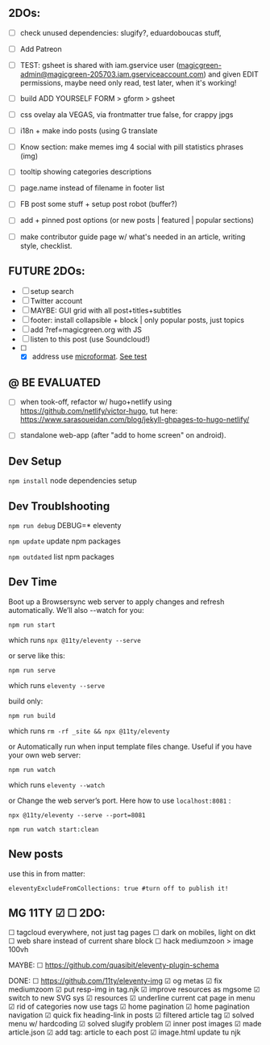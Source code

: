 

## 2DOs:
- [ ] check unused dependencies: slugify?, eduardoboucas stuff,
- [ ] Add Patreon
- [ ] TEST: gsheet is shared with iam.gservice user (magicgreen-admin@magicgreen-205703.iam.gserviceaccount.com) and given EDIT permissions, maybe need only read, test later, when it's working!
- [ ] build ADD YOURSELF FORM > gform > gsheet
- [ ] css ovelay ala VEGAS, via frontmatter true false, for crappy jpgs
- [ ] i18n + make indo posts (using G translate
- [ ] Know section: make memes img 4 social with pill statistics phrases (img)
- [ ] tooltip showing categories descriptions
- [ ] page.name  instead of filename in footer list
- [ ] FB post some stuff + setup post robot (buffer?)
- [ ] add + pinned post options (or new posts | featured | popular sections)
- [ ] make contributor guide page w/ what's needed in an article, writing style, checklist.


## FUTURE 2DOs:

- [ ] setup search
- [ ] Twitter account
- [ ] MAYBE: GUI grid with all post+titles+subtitles
- [ ] footer: install collapsible + block | only popular posts, just topics
- [ ] add ?ref=magicgreen.org with JS
- [ ] listen to this post (use Soundcloud!)
- [ ] - [X] address use [microformat](https://schema.org/Organization). [See test](https://search.google.com/structured-data/testing-tool#url=http%3A%2F%2Fbinocle.it%2F)

## @ BE EVALUATED

- [ ] when took-off, refactor w/ hugo+netlify using https://github.com/netlify/victor-hugo, tut here: https://www.sarasoueidan.com/blog/jekyll-ghpages-to-hugo-netlify/
- [ ] standalone web-app (after "add to home screen" on android).


## Dev Setup

```npm install``` node dependencies setup

## Dev Troublshooting

```npm run debug``` DEBUG=* eleventy

```npm update``` update npm packages

```npm outdated``` list npm packages


## Dev Time

Boot up a Browsersync web server to apply changes and refresh automatically. We’ll also --watch for you:

```terminal
npm run start
```

which runs ```npx @11ty/eleventy --serve```

or serve like this:

```terminal
npm run serve
```

which runs ```eleventy --serve```

build only:

```terminal
npm run build
```

which runs ```rm -rf _site && npx @11ty/eleventy```

or Automatically run when input template files change.
Useful if you have your own web server:

```terminalterminal
npm run watch
```

which runs ```eleventy --watch```

or Change the web server’s port. Here how to use ```localhost:8081``` :

```terminal
npx @11ty/eleventy --serve --port=8081
```


```terminal
npm run watch start:clean

```

## New posts

use this in from matter:

```frontmatter
eleventyExcludeFromCollections: true #turn off to publish it!
```



## MG 11TY ☑ ☐ 2DO:

☐ tagcloud everywhere, not just tag pages
☐ dark on mobiles, light on dkt
☐ web share instead of current share block
☐ hack mediumzoon > image 100vh

MAYBE:
☐ https://github.com/quasibit/eleventy-plugin-schema

DONE:
☐ https://github.com/11ty/eleventy-img
☑ og metas
☑ fix mediumzoom
☑ put resp-img in tag.njk
☑ improve resources as mgsome
☑ switch to new SVG sys
☑ resources
☑ underline current cat page in menu
☑ rid of categories now use tags
☑ home pagination
☑ home pagination navigation
☑ quick fix heading-link in posts
☑ filtered article tag
☑ solved menu w/ hardcoding
☑ solved slugify problem
☑ inner post images
☑ made article.json
☑ add tag: article to each post
☑ image.html update tu njk
